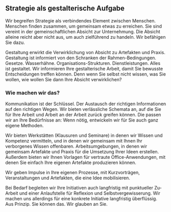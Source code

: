 ## Strategie als gestalterische Aufgabe

Wir begreifen Strategie als verbindendes Element zwischen Menschen. Menschen finden zusammen, um gemeinsam etwas zu erreichen. Sie sind vereint in der gemeinschaftlichen Absicht zur Unternehmung. Die Absicht alleine reicht aber nicht aus, um auch zielführend zu handeln. Wir befähigen Sie dazu.

Gestaltung erwirkt die Verwirklichung von Absicht zu Artefakten und Praxis. Gestaltung ist informiert von den Schranken der Rahmen-Bedingungen. Gesetze. Wasserhähne. Organisations-Strukturen. Dienstleistungen. Alles ist gestaltet. Wir informieren Ihre gestalterische Arbeit, damit Sie bewusste Entscheidungen treffen können. Denn wenn Sie selbst nicht wissen, was Sie wollen, wie wollen Sie dann Ihre Absicht verwirklichen?



### Wie machen wir das?

Kommunikation ist der Schlüssel. Der Austausch der richtigen Informationen auf den richtigen Wegen. Wir bieten verlässliche Schemata an, auf die Sie für Ihre Arbeit und Arbeit an der Arbeit zurück greifen können. Die passen wir an Ihre Bedürfnisse an: Wenn nötig, entwickeln wir für Sie auch ganz eigene Methoden.

Wir bieten Werkstätten (Klausuren und Seminare) in denen wir Wissen und Kompetenz vermitteln, und in denen wir gemeinsam mit Ihnen Ihr verborgenes Wissen offenbaren. Arbeitsumgebungen, in denen wir gemeinsam Artefakte und Praxis für die Umsetzung Ihrer Ideen erstellen. Außerdem bieten wir Ihnen Vorlagen für vertraute Office-Anwendungen, mit denen Sie einfach Ihre eigenen Artefakte produzieren können.

Wir geben Impulse in Ihre eigenen Prozesse, mit Kurzvorträgen, Veranstaltungen und Artefakten, die eine Idee mobilisieren.

Bei Bedarf begleiten wir Ihre Initiativen auch langfristig mit punktueller Zu-Arbeit und einer Anlaufstelle für Reflexion und Selbstvergewisserung. Wir machen uns allerdings für eine konkrete Initiative langfristig überflüssig. Aus Prinzip. Sie können das. Wir glauben an Sie.
